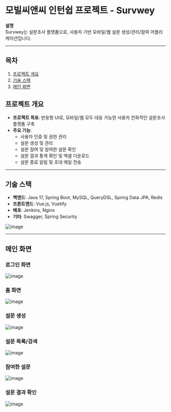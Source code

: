 # 모빌씨앤씨 인턴쉽 프로젝트 - Survwey

**설명**  
Survwey는 설문조사 플랫폼으로, 사용자 기반 모바일/웹 설문 생성/관리/참여 어플리케이션입니다.  

---

## 목차
1. [프로젝트 개요](#프로젝트-개요)
2. [기술 스택](#기술-스택)
3. [메인 화면](#메인-화면)


## 프로젝트 개요

- **프로젝트 목표**: 반응형 UI로, 모바일/웹 모두 대응 가능한 사용자 친화적인 설문조사 플랫폼 구축
- **주요 기능**:
  - 사용자 인증 및 권한 관리
  - 설문 생성 및 관리
  - 설문 참여 및 참여한 설문 확인
  - 설문 결과 통계 확인 및 엑셀 다운로드
  - 설문 종료 알림 및 초대 메일 전송
---


## 기술 스택

- **백엔드**: Java 17, Spring Boot, MySQL, QueryDSL, Spring Data JPA, Redis 
- **프론트엔드**: Vue.js, Vuetify
- **배포**: Jenkins, Nginx
- **기타**: Swagger, Spring Security

![image](https://github.com/user-attachments/assets/3f89c84f-85cf-43ad-9921-d7faff8d4581)

- - - 

## 메인 화면

### 로그인 화면
![image](https://github.com/user-attachments/assets/ee4aa78c-6f37-4118-ab7e-6c561acd9e4d)

### 홈 화면
![image](https://github.com/user-attachments/assets/92c4ca86-8d31-431e-a022-2355421d5108)

### 설문 생성
![image](https://github.com/user-attachments/assets/47f9ce4b-cd1a-44ec-9956-e4411bd07e32)

### 설문 목록/검색
![image](https://github.com/user-attachments/assets/c2f40efc-31a8-4ec1-9db7-c0dea25fb1b7)


### 참여한 설문
![image](https://github.com/user-attachments/assets/ae223a77-da51-49c5-a65f-454156397608)

### 설문 결과 확인
![image](https://github.com/user-attachments/assets/415d465b-6a8e-4d24-9ee9-c90721a0bbf1)


